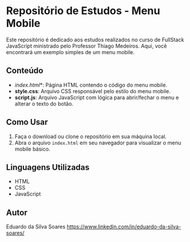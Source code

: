 # Repositório de Estudos - Menu Mobile

Este repositório é dedicado aos estudos realizados no curso de FullStack JavaScript ministrado pelo Professor Thiago Medeiros. Aqui, você encontrará um exemplo simples de um menu mobile.

## Conteúdo

- *index.html**: Página HTML contendo o código do menu mobile.
- **style.css**: Arquivo CSS responsável pelo estilo do menu mobile.
- **script.js**: Arquivo JavaScript com lógica para abrir/fechar o menu e alterar o texto do botão.

## Como Usar

1. Faça o download ou clone o repositório em sua máquina local.
2. Abra o arquivo `index.html` em seu navegador para visualizar o menu mobile básico.

## Linguagens Utilizadas

- HTML
- CSS
- JavaScript

## Autor

Eduardo da Silva Soares
https://www.linkedin.com/in/eduardo-da-silva-soares/
